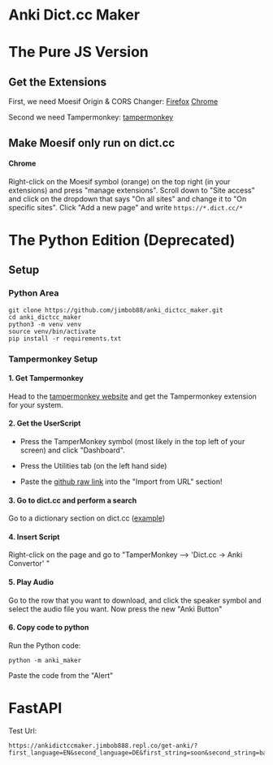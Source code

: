 # Anki Dict.cc Maker
# The Pure JS Version
## Get the Extensions
First, we need Moesif Origin & CORS Changer: [Firefox](https://addons.mozilla.org/en-US/firefox/addon/moesif-origin-cors-changer1/) [Chrome](https://chrome.google.com/webstore/detail/moesif-origin-cors-change/digfbfaphojjndkpccljibejjbppifbc)

Second we need Tampermonkey: [tampermonkey](https://www.tampermonkey.net/)

## Make Moesif only run on dict.cc 
#### Chrome
Right-click on the Moesif symbol (orange) on the top right (in your extensions) and press "manage extensions". Scroll down to "Site access" and click on the dropdown that says "On all sites" and change it to "On specific sites". Click "Add a new page" and write `https://*.dict.cc/*`



# The Python Edition (Deprecated)
## Setup

### Python Area
```
git clone https://github.com/jimbob88/anki_dictcc_maker.git
cd anki_dictcc_maker
python3 -m venv venv
source venv/bin/activate
pip install -r requirements.txt
```

### Tampermonkey Setup

#### 1. Get Tampermonkey

Head to the [tampermonkey website](https://www.tampermonkey.net/) and get the Tampermonkey extension for your system.

#### 2. Get the UserScript
 - Press the TamperMonkey symbol (most likely in the top left of your screen) and click "Dashboard".

 - Press the Utilities tab (on the left hand side)

 - Paste the [github raw link](https://raw.githubusercontent.com/jimbob88/anki_dictcc_maker/main/tampermonkey.js) into the "Import from URL" section!

#### 3. Go to dict.cc and perform a search
Go to a dictionary section on dict.cc ([example](https://www.dict.cc/?s=soon))

#### 4. Insert Script
Right-click on the page and go to "TamperMonkey --> 'Dict.cc -> Anki Convertor' "

#### 5. Play Audio
Go to the row that you want to download, and click the speaker symbol and select the audio file you want. Now press the new "Anki Button"

#### 6. Copy code to python
Run the Python code:

```
python -m anki_maker
```

Paste the code from the "Alert"

# FastAPI

Test Url:
```
https://ankidictccmaker.jimbob888.repl.co/get-anki/?first_language=EN&second_language=DE&first_string=soon&second_string=bald&first_extras=adv&second_extras=adv&second_audio=//audio.dict.cc/speak.audio.v2.php%3Ferror_as_text%3D1%26type%3Dmp3%26id%3D1468372%26lang%3Dde_rec_ip%26lp%3DDEEN
```

